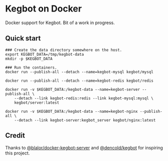 # Kegbot on Docker

Docker support for Kegbot.  Bit of a work in progress.

## Quick start

```
### Create the data directory somewhere on the host.
export KEGBOT_DATA=/tmp/kegbot-data
mkdir -p $KEGBOT_DATA

### Run the containers.
docker run --publish-all --detach --name=kegbot-mysql kegbot/mysql

docker run --publish-all --detach --name=kegbot-redis kegbot/redis

docker run -v $KEGBOT_DATA:/kegbot-data --name=kegbot-server --publish-all \
    --detach --link kegbot-redis:redis --link kegbot-mysql:mysql \
    kegbot/server:latest

docker run -v $KEGBOT_DATA:/kegbot-data --name=kegbot-nginx --publish-all \
    --detach --link kegbot-server:kegbot_server kegbot/nginx:latest
```

## Credit

Thanks to [@blalor/docker-kegbot-server](https://github.com/blalor/docker-kegbot-server)
and [@dencold/kegbot](https://github.com/dencold/kegbot) for inspiring this
project.